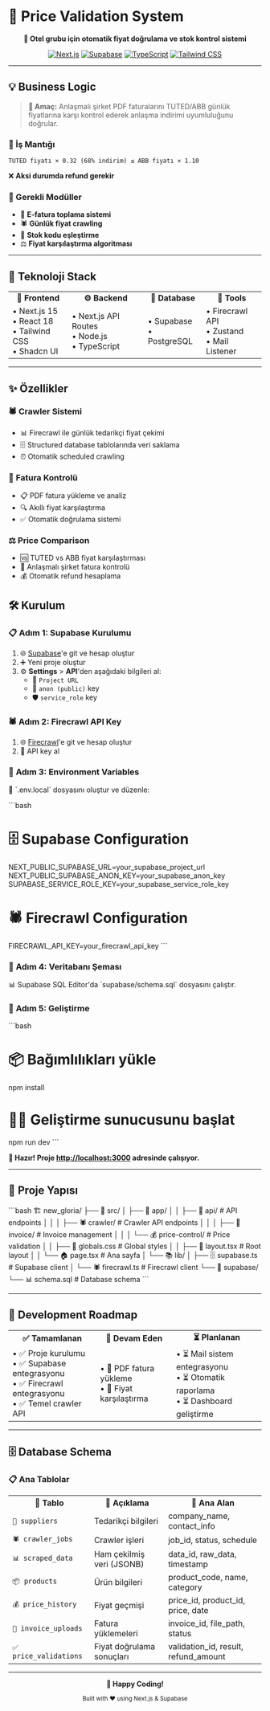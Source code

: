 # 🎯 Price Validation System

<div align="center">

**🏨 Otel grubu için otomatik fiyat doğrulama ve stok kontrol sistemi**

[![Next.js](https://img.shields.io/badge/Next.js-15-black?style=for-the-badge&logo=next.js)](https://nextjs.org/)
[![Supabase](https://img.shields.io/badge/Supabase-3ECF8E?style=for-the-badge&logo=supabase&logoColor=white)](https://supabase.com/)
[![TypeScript](https://img.shields.io/badge/TypeScript-007ACC?style=for-the-badge&logo=typescript&logoColor=white)](https://www.typescriptlang.org/)
[![Tailwind CSS](https://img.shields.io/badge/Tailwind_CSS-38B2AC?style=for-the-badge&logo=tailwind-css&logoColor=white)](https://tailwindcss.com/)

</div>

---

## 💡 Business Logic

> **🎯 Amaç:** Anlaşmalı şirket PDF faturalarını TUTED/ABB günlük fiyatlarına karşı kontrol ederek anlaşma indirimi uyumluluğunu doğrular.

### 🧮 İş Mantığı
```
TUTED fiyatı × 0.32 (68% indirim) ≤ ABB fiyatı × 1.10
```
❌ **Aksi durumda refund gerekir**

### 🔧 Gerekli Modüller
- 📧 **E-fatura toplama sistemi**
- 🕷️ **Günlük fiyat crawling**
- 🔗 **Stok kodu eşleştirme**
- ⚖️ **Fiyat karşılaştırma algoritması**

---

## 🚀 Teknoloji Stack

<table>
<tr>
<td align="center"><strong>🎨 Frontend</strong></td>
<td align="center"><strong>⚙️ Backend</strong></td>
<td align="center"><strong>💾 Database</strong></td>
<td align="center"><strong>🔧 Tools</strong></td>
</tr>
<tr>
<td>• Next.js 15<br>• React 18<br>• Tailwind CSS<br>• Shadcn UI</td>
<td>• Next.js API Routes<br>• Node.js<br>• TypeScript</td>
<td>• Supabase<br>• PostgreSQL</td>
<td>• Firecrawl API<br>• Zustand<br>• Mail Listener</td>
</tr>
</table>

---

## ✨ Özellikler

### 🕷️ **Crawler Sistemi**
- 📊 Firecrawl ile günlük tedarikçi fiyat çekimi
- 🗄️ Structured database tablolarında veri saklama
- ⏰ Otomatik scheduled crawling

### 📄 **Fatura Kontrolü**
- 📋 PDF fatura yükleme ve analiz
- 🔍 Akıllı fiyat karşılaştırma
- ✅ Otomatik doğrulama sistemi

### ⚖️ **Price Comparison**
- 🆚 TUTED vs ABB fiyat karşılaştırması
- 🤝 Anlaşmalı şirket fatura kontrolü
- 💰 Otomatik refund hesaplama

## 🛠️ Kurulum

### 📋 **Adım 1: Supabase Kurulumu**

1. 🌐 [Supabase](https://supabase.com)'e git ve hesap oluştur
2. ➕ Yeni proje oluştur
3. ⚙️ **Settings** > **API**'den aşağıdaki bilgileri al:
   - 🔗 `Project URL`
   - 🔑 `anon (public)` key
   - 🛡️ `service_role` key

### 🕷️ **Adım 2: Firecrawl API Key**

1. 🌐 [Firecrawl](https://www.firecrawl.dev)'e git ve hesap oluştur
2. 🔑 API key al

### 🔧 **Adım 3: Environment Variables**

📝 \`.env.local\` dosyasını oluştur ve düzenle:

\`\`\`bash
# 🗄️ Supabase Configuration
NEXT_PUBLIC_SUPABASE_URL=your_supabase_project_url
NEXT_PUBLIC_SUPABASE_ANON_KEY=your_supabase_anon_key
SUPABASE_SERVICE_ROLE_KEY=your_supabase_service_role_key

# 🕷️ Firecrawl Configuration
FIRECRAWL_API_KEY=your_firecrawl_api_key
\`\`\`

### 💾 **Adım 4: Veritabanı Şeması**

📊 Supabase SQL Editor'da \`supabase/schema.sql\` dosyasını çalıştır.

### 🚀 **Adım 5: Geliştirme**

\`\`\`bash
# 📦 Bağımlılıkları yükle
npm install

# 🏃‍♂️ Geliştirme sunucusunu başlat
npm run dev
\`\`\`

**🎉 Hazır! Proje [http://localhost:3000](http://localhost:3000) adresinde çalışıyor.**

---

## 📁 Proje Yapısı

\`\`\`bash
🏗️ new_gloria/
├── 📱 src/
│   ├── 🎨 app/
│   │   ├── 🔌 api/          # API endpoints
│   │   │   ├── 🕷️ crawler/  # Crawler API endpoints
│   │   │   ├── 📄 invoice/  # Invoice management
│   │   │   └── 💰 price-control/  # Price validation
│   │   ├── 🎨 globals.css   # Global styles
│   │   ├── 📝 layout.tsx    # Root layout
│   │   └── 🏠 page.tsx      # Ana sayfa
│   └── 📚 lib/
│       ├── 🗄️ supabase.ts   # Supabase client
│       └── 🕷️ firecrawl.ts  # Firecrawl client
└── 💾 supabase/
    └── 📊 schema.sql        # Database schema
\`\`\`

---

## 🔄 Development Roadmap

<table>
<tr>
<td align="center"><strong>✅ Tamamlanan</strong></td>
<td align="center"><strong>🚧 Devam Eden</strong></td>
<td align="center"><strong>⏳ Planlanan</strong></td>
</tr>
<tr>
<td>
• ✅ Proje kurulumu<br>
• ✅ Supabase entegrasyonu<br>
• ✅ Firecrawl entegrasyonu<br>
• ✅ Temel crawler API
</td>
<td>
• 🚧 PDF fatura yükleme<br>
• 🚧 Fiyat karşılaştırma
</td>
<td>
• ⏳ Mail sistem entegrasyonu<br>
• ⏳ Otomatik raporlama<br>
• ⏳ Dashboard geliştirme
</td>
</tr>
</table>

---

## 🗄️ Database Schema

### 📋 **Ana Tablolar**

<table>
<tr>
<th>📝 Tablo</th>
<th>📄 Açıklama</th>
<th>🔑 Ana Alan</th>
</tr>
<tr>
<td><code>🏪 suppliers</code></td>
<td>Tedarikçi bilgileri</td>
<td>company_name, contact_info</td>
</tr>
<tr>
<td><code>🕷️ crawler_jobs</code></td>
<td>Crawler işleri</td>
<td>job_id, status, schedule</td>
</tr>
<tr>
<td><code>📊 scraped_data</code></td>
<td>Ham çekilmiş veri (JSONB)</td>
<td>data_id, raw_data, timestamp</td>
</tr>
<tr>
<td><code>📦 products</code></td>
<td>Ürün bilgileri</td>
<td>product_code, name, category</td>
</tr>
<tr>
<td><code>💰 price_history</code></td>
<td>Fiyat geçmişi</td>
<td>price_id, product_id, price, date</td>
</tr>
<tr>
<td><code>📄 invoice_uploads</code></td>
<td>Fatura yüklemeleri</td>
<td>invoice_id, file_path, status</td>
</tr>
<tr>
<td><code>✅ price_validations</code></td>
<td>Fiyat doğrulama sonuçları</td>
<td>validation_id, result, refund_amount</td>
</tr>
</table>

---

<div align="center">

**🎉 Happy Coding!**

<sub>Built with ❤️ using Next.js & Supabase</sub>

</div> 